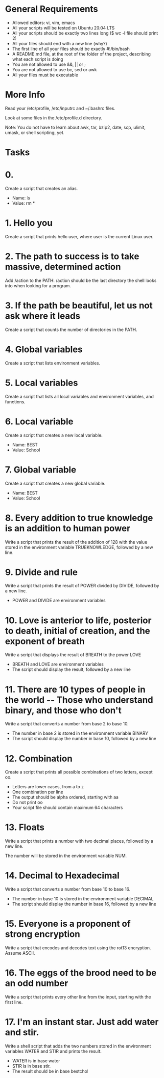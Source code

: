 # General Requirements

* Allowed editors: vi, vim, emacs
* All your scripts will be tested on Ubuntu 20.04 LTS
* All your scripts should be exactly two lines long ($ wc -l file should print 2)
* All your files should end with a new line (why?)
* The first line of all your files should be exactly #!/bin/bash
* A README.md file, at the root of the folder of the project, describing what each script is doing
* You are not allowed to use &&, || or ;
* You are not allowed to use bc, sed or awk
* All your files must be executable

# More Info
Read your /etc/profile, /etc/inputrc and ~/.bashrc files.<br>

Look at some files in the /etc/profile.d directory.<br>

Note: You do not have to learn about awk, tar, bzip2, date, scp, ulimit, umask, or shell scripting, yet.

# Tasks

# 0. <o>
Create a script that creates an alias.

* Name: ls
* Value: rm *

# 1. Hello you
Create a script that prints hello user, where user is the current Linux user.

# 2. The path to success is to take massive, determined action
Add /action to the PATH. /action should be the last directory the shell looks into when looking for a program.

# 3. If the path be beautiful, let us not ask where it leads
Create a script that counts the number of directories in the PATH.

# 4. Global variables
Create a script that lists environment variables.

# 5. Local variables
Create a script that lists all local variables and environment variables, and functions.

# 6. Local variable
Create a script that creates a new local variable.

* Name: BEST
* Value: School

# 7. Global variable
Create a script that creates a new global variable.

* Name: BEST
* Value: School

# 8. Every addition to true knowledge is an addition to human power
Write a script that prints the result of the addition of 128 with the value stored in the environment variable TRUEKNOWLEDGE, followed by a new line.

# 9. Divide and rule
Write a script that prints the result of POWER divided by DIVIDE, followed by a new line.

* POWER and DIVIDE are environment variables

# 10. Love is anterior to life, posterior to death, initial of creation, and the exponent of breath
Write a script that displays the result of BREATH to the power LOVE

* BREATH and LOVE are environment variables
* The script should display the result, followed by a new line

# 11. There are 10 types of people in the world -- Those who understand binary, and those who don't
Write a script that converts a number from base 2 to base 10.

* The number in base 2 is stored in the environment variable BINARY
* The script should display the number in base 10, followed by a new line

# 12. Combination
Create a script that prints all possible combinations of two letters, except oo.

* Letters are lower cases, from a to z
* One combination per line
* The output should be alpha ordered, starting with aa
* Do not print oo
* Your script file should contain maximum 64 characters

# 13. Floats
Write a script that prints a number with two decimal places, followed by a new line.<br>

The number will be stored in the environment variable NUM.

# 14. Decimal to Hexadecimal
Write a script that converts a number from base 10 to base 16.

* The number in base 10 is stored in the environment variable DECIMAL
* The script should display the number in base 16, followed by a new line
 
# 15. Everyone is a proponent of strong encryption
Write a script that encodes and decodes text using the rot13 encryption. Assume ASCII.

# 16. The eggs of the brood need to be an odd number
Write a script that prints every other line from the input, starting with the first line.

# 17. I'm an instant star. Just add water and stir.
Write a shell script that adds the two numbers stored in the environment variables WATER and STIR and prints the result.

* WATER is in base water
* STIR is in base stir.
* The result should be in base bestchol

